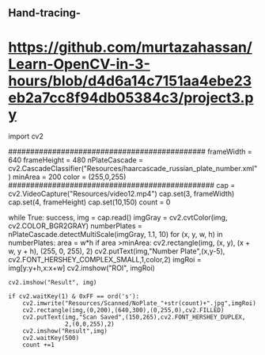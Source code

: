 ## Hand-tracing-
# https://github.com/murtazahassan/Learn-OpenCV-in-3-hours/blob/d4d6a14c7151aa4ebe23eb2a7cc8f94db05384c3/project3.py
import cv2

#############################################
frameWidth = 640
frameHeight = 480
nPlateCascade = cv2.CascadeClassifier("Resources/haarcascade_russian_plate_number.xml")
minArea = 200
color = (255,0,255)
###############################################
cap = cv2.VideoCapture("Resources/video12.mp4")
cap.set(3, frameWidth)
cap.set(4, frameHeight)
cap.set(10,150)
count = 0

while True:
    success, img = cap.read()
    imgGray = cv2.cvtColor(img, cv2.COLOR_BGR2GRAY)
    numberPlates = nPlateCascade.detectMultiScale(imgGray, 1.1, 10)
    for (x, y, w, h) in numberPlates:
        area = w*h
        if area >minArea:
            cv2.rectangle(img, (x, y), (x + w, y + h), (255, 0, 255), 2)
            cv2.putText(img,"Number Plate",(x,y-5),
                        cv2.FONT_HERSHEY_COMPLEX_SMALL,1,color,2)
            imgRoi = img[y:y+h,x:x+w]
            cv2.imshow("ROI", imgRoi)

    cv2.imshow("Result", img)

    if cv2.waitKey(1) & 0xFF == ord('s'):
        cv2.imwrite("Resources/Scanned/NoPlate_"+str(count)+".jpg",imgRoi)
        cv2.rectangle(img,(0,200),(640,300),(0,255,0),cv2.FILLED)
        cv2.putText(img,"Scan Saved",(150,265),cv2.FONT_HERSHEY_DUPLEX,
                    2,(0,0,255),2)
        cv2.imshow("Result",img)
        cv2.waitKey(500)
        count +=1
